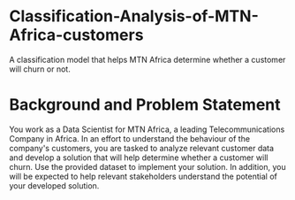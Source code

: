 # Classification-Analysis-of-MTN-Africa-customers
A classification model that helps MTN Africa determine whether a customer will churn or not.

# Background and Problem Statement
You work as a Data Scientist for MTN Africa, a leading Telecommunications Company in Africa. In an effort to understand the behaviour of the company's customers, you are tasked to analyze relevant customer data and develop a solution that will help determine whether a customer will churn. Use the provided dataset to implement your solution. In addition, you will be expected to help relevant stakeholders understand the potential of your developed solution.
